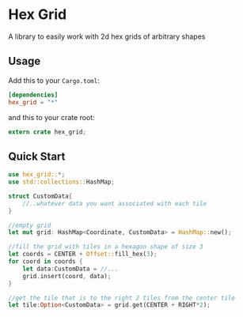 # Hex Grid

A library to easily work with 2d hex grids of arbitrary shapes

## Usage

Add this to your `Cargo.toml`:

```toml
[dependencies]
hex_grid = "*"
```

and this to your crate root:

```rust
extern crate hex_grid;
```

## Quick Start

```rust
use hex_grid::*;
use std::collections::HashMap;

struct CustomData{
    //..whatever data you want associated with each tile
}

//empty grid
let mut grid: HashMap<Coordinate, CustomData> = HashMap::new();

//fill the grid with tiles in a hexagon shape of size 3
let coords = CENTER + Offset::fill_hex(3);
for coord in coords {
    let data:CustomData = //...
    grid.insert(coord, data);
}

//get the tile that is to the right 2 tiles from the center tile
let tile:Option<CustomData> = grid.get(CENTER + RIGHT*2);

```
